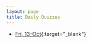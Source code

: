 ```yaml
---
layout: page
title: Daily Quizzes
---
```


* [Fri, 13-Oct](https://goo.gl/forms/O9DUizdwcsGCMclu2){:target="_blank"}

<!--
-->

